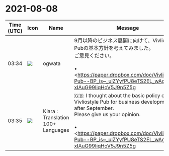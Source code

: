 # 2021-08-08

|Time (UTC)|Icon|Name|Message|
|---|---|---|---|
|03:34|![](https://avatars.slack-edge.com/2019-11-22/845042642576_070441337abaca9fb7b3_72.png)|ogwata|9月以降のビジネス展開に向けて、Vivliostyle Pubの基本方針を考えてみました。<br>ご意見ください。<br><br>• <https://paper.dropbox.com/doc/Vivliostyle-Pub--BP_is~_ulZYyfPU8eTS2EL_wAg-xIAuG99IiqHoV5J9n5Z5g|Vivliostyle Pubのビジネスモデル>|
|03:35|![](https://avatars.slack-edge.com/2021-08-02/2324149410423_2aa7423c4133ecb9f168_72.png)|Kiara : Translation 100+ Languages|🇬🇧: I thought about the basic policy of Vivliostyle Pub for business development after September.<br>Please give us your opinion.<br><br>• <https://paper.dropbox.com/doc/Vivliostyle-Pub--BP_is~_ulZYyfPU8eTS2EL_wAg-xIAuG99IiqHoV5J9n5Z5g | Vivliostyle Pub Business Model>|
